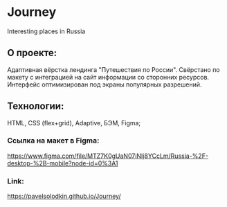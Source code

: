 # Journey
Interesting places in Russia

## О проекте:
Адаптивная вёрстка лендинга "Путешествия по России". Свёрстано по макету с интеграцией на сайт информации со сторонних ресурсов. Интерфейс оптимизирован под экраны популярных разрешений.

## Технологии:
HTML, CSS (flex+grid), Adaptive, БЭМ, Figma;

### Ссылка на макет в Figma:
https://www.figma.com/file/MTZ7K0gUaN07iNIj8YCcLm/Russia-%2F-desktop-%2B-mobile?node-id=0%3A1

### Link:
https://pavelsolodkin.github.io/Journey/

